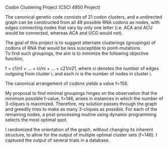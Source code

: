 Codon Clustering Project (CSCI 4950 Project)

The canonical genetic code consists of 21 codon clusters, and a undirected graph can be constructed from all 48 possible RNA codons as nodes,
with edges connecting nodes that vary by only one letter (i.e. ACA and ACU would be connected, whereas ACA and UCG would not). 

The goal of this project is to suggest alternate clusterings (groupings) of codons of RNA that would be less susceptible to point-mutations.  
To find such groupings, the aim is to minimize the following objective function, 

f = c1/n1 + ... + ci/ni + ... + c21/n21, where ci denotes the number of edges outgoing from cluster i, and each ni is the number of nodes in cluster i.

The canonical arrangement of codons yields a value f=156. 

My proposal to find minimal groupings hinges on the observation that the minimum possible f-value, f=146, arises in instances in which the number
of 3-cliques is maximized.  Therefore, my solution passes through the graph and greedily tries to make as many 3-cliques as possible.  For each 
of the remaining nodes, a post-processing routine using dynamic programming selects the most optimal spot. 

I randomized the orientation of the graph, without changing its inherent structure, to allow for the output of multiple optimal cluster sets (f=146). 
I captured the output of several trials in a database. 
